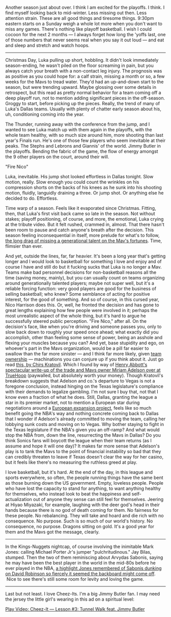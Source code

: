 Another season just about over. I think I am excited for the playoffs. I think. I find myself looking back to mid-winter. Less missing out then. Less attention strain. These are all good things and tiresome things. 9:30pm eastern starts on a Sunday weigh a whole lot more when you don't want to miss any games. There's nothing like playoff basketball. I wish I could cocoon for the next 2 months — I always forget how long the 'yoffs last, one of those numbers that never seems real when you say it out loud — and eat and sleep and stretch and watch hoops.

<hr />

Christmas Day, Luka pulling up short, hobbling. It didn't look immediately season-ending, he wasn't piled on the floor screaming in pain, but you always catch your breath with a non-contact leg injury. The prognosis was as positive as you could hope for: a calf strain, missing a month or so, a few weeks for the Mavs to tread water. They'd had an up-and-down start to the season, but were trending upward. Maybe glossing over some details in retrospect, but this read as pretty normal behavior for a team coming off a deep playoff run, not to mention adding significant pieces in the off-season. Groggy to start, before picking up the pieces. Really, the trend of many of Luka's Dallas teams. Usually with plenty of chatter early season about his, uh, conditioning coming into the year.

The Thunder, running away with the conference from the jump, and I wanted to see Luka match up with them again in the playoffs, with the whole team healthy, with so much size around him, more shooting than last year's Finals run. He's one of those few players who seem inevitable at their peaks. The Stephs and Lebrons and Giannis' of the world. Jimmy Butler in the playoffs. Bending the fabric of the game, the flow of energy amongst the 9 other players on the court, around their will.

"Fire Nico"

Luka, inevitable. His jump shot looked effortless in Dallas tonight. Slow motion, really. Slow enough you could count the wrinkles on his compression shorts on the backs of his knees as he sunk into his shooting motion, fluidly, languidly draining a three. Or jump shot. Or anything else he decided to do. Effortless.

Time warp of a season. Feels like it evaporated since Christmas. Fitting, then, that Luka's first visit back came so late in the season. Not without stakes; playoff positioning, of course, and more, the emotional, Luka crying at the tribute video. But it felt rushed, crammed in, almost. That there hasn't been room to pause and catch anyone's breath after the decision. This season feeling inconsequential in itself, more prelude for what's to follow, <a href="https://www.espn.com/nba/story/_/id/44588385/luka-doncic-adapting-trade-dallas-mavericks-los-angeles-lakers" target="_blank">the long drag of missing a generational talent on the Mav's fortunes</a>. Time, flimsier than ever.

And yet, outside the lines, far, far heavier. It's been a long year that's getting longer and I would look to basketball for something I love and enjoy and of course I have and still do but it fucking sucks that Luka is no longer a Mav. Teams make bad personnel decisions for non-basketball reasons all the time (saving money, mainly), but you can usually count on teams organizing around generationally talented players; maybe not super well, but it's a reliable forcing function: very good players are good for the business of selling basketball; who knew? Some semblance of acting for positive interest, for the good of something. And so of course, in this cursed year, Nico Harrison does this. Or, well, he fronted the decision and has gone to great lengths explaining how few people were involved in it; perhaps the most unrealistic aspect of the whole thing, but it's hard to argue he successfully steered public perception. "Fire Nico," after all. On the decision's face, like when you're driving and someone passes you, only to slow back down to roughly your speed once ahead; what exactly did you accomplish, other than feeling some sense of power, being an asshole and flexing your muscles because you can? And yet, base stupidity and ego, on whoever's part in the Mavs organization, would be a pill far easier to swallow than the far more sinister — and I think far more likely, given <a href="https://frontofficesports.com/nfl-mlb-nba-owners-2024-election-trump-harris/" target="_blank">team ownership</a> — machinations you can conjure up if you think about it. Just go read <a href="https://x.com/LoewyLawFirm/status/1886211634097746331" target="_blank">this, by Chirs Kratovil</a>. Which I found by way of <a href="https://www.truehoop.com/p/miriam-adelsons-luka-trade" target="_blank">Henry Abbott's spectacular write-up of the trade and Mavs owner Miriam Adelson over at TrueHoop</a> (paywalled, but absolutely worth your money). Though Kratovil's breakdown suggests that Adelson and co.'s departure to Vegas is not a foregone conclusion, instead hinging on the Texas legislature's compliance with their demands to legalize gambling. I'm not sure I buy that, not that I know even a fraction of what he does. Still, Dallas, granting the league a star in its premier market, not to mention a European star during negotiations around a <a href="https://www.nytimes.com/athletic/6234659/2025/03/27/nba-adam-silver-europe-basketball-league/" target="_blank">European expansion project</a>, feels like so much benefit going the NBA's way and nothing concrete coming back to Dallas that I wonder if Adelson's already committed to moving the team, calling her lobbying sunk costs and moving on to Vegas. Why bother staying to fight in the Texas legislature if the NBA's given you an off-ramp? And what would stop the NBA from, down the line, resurrecting the Mavs in Dallas? Do you think Sonics fans will boycott the league when their team returns (as I assume and hope it will one day)? It makes far more sense that Adelson's play is to tank the Mavs to the point of financial instability so bad that they can credibly threaten to leave if Texas doesn't clear the way for her casino, but it feels like there's no measuring the ruthless greed at play.

I love basketball, but it's hard. At the end of the day, in this league and sports everywhere, so often, the people running things have the same bent as those burning down the US government. Empty, loveless people. People who have lost the capacity to stand for anything, to want anything healthy for themselves, who instead look to beat the happiness and self-actualization out of anyone they sense can still feel for themselves. Jeering at Hiyao Miyazaki, for example, laughing with the deer god's head in their hands because there is no god of death coming for them. No fairness for these people. No rebalancing. They will take and hoard and die rich with no consequence. No purpose. Such is so much of our world's history. No consequence, no purpose. Dragons sitting on gold. It's a good year for them and the Mavs got the message, clearly.

<hr/>

In the Kings-Nuggets nightcap, of course involving the inimitable Mark Jones: calling Michael Porter Jr's jumper "pulchritudinous." Jay Bilas, stumped. Then the two of them reminiscing about Arvydas Sabonis, saying he may have been the best player in the world in the mid-80s before he ever played in the NBA, <a href="https://www.reddit.com/r/nba/comments/14kmap3/21yearold_arvydas_sabonis_posterizes_20yearold/" target="_blank">a highlight Jones remembered of Sabonis dunking on David Robinson so fiercely it seemed the backboard might come off</a>.  Nice to see there's still some room for levity and loving the game.

<hr/>

Last but not least. I love Cheez-Its. I'm a big Jimmy Butler fan. I may need the jersey the little girl's wearing in this ad on a spiritual level:

<lite-youtube videoid="UCMpOwZOyiY" params="start=15" style="background-image: url('https://i.ytimg.com/vi/UCMpOwZOyiY/hqdefault.jpg');">
  <a href="https://youtube.com/watch?v=UCMpOwZOyiY" class="lyt-playbtn" title="Cheez-It — Lesson #3: Tunnel Walk feat. Jimmy Butler" >
    <span class="lyt-visually-hidden">Play Video: Cheez-It — Lesson #3: Tunnel Walk feat. Jimmy Butler</span>
  </a>
</lite-youtube>
